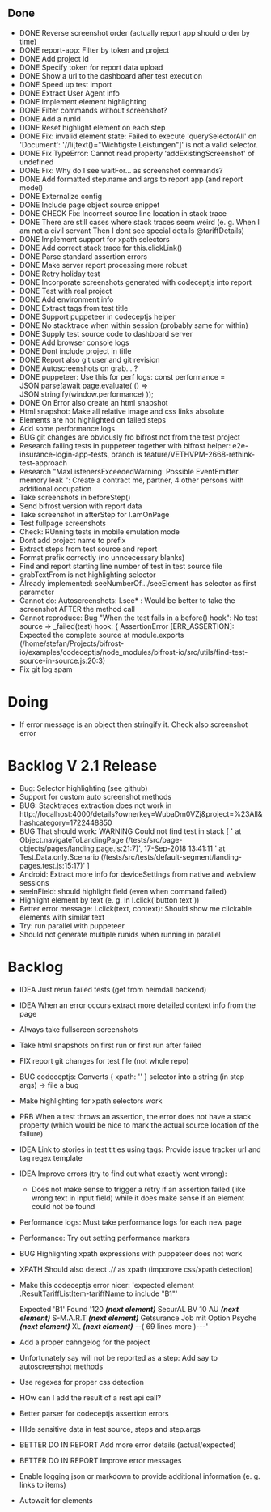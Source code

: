 ## Done
- DONE Reverse screenshot order (actually report app should order by time)
- DONE report-app: Filter by token and project
- DONE Add project id
- DONE Specify token for report data upload
- DONE Show a url to the dashboard after test execution
- DONE Speed up test import
- DONE Extract User Agent info
- DONE Implement element highlighting
- DONE Filter commands without screenshot?
- DONE Add a runId
- DONE Reset highlight element on each step
- DONE Fix: invalid element state: Failed to execute 'querySelectorAll' on 'Document': '//li[text()="Wichtigste Leistungen"]' is not a valid selector.
- DONE Fix TypeError: Cannot read property 'addExistingScreenshot' of undefined
- DONE Fix: Why do I see waitFor... as screenshot commands?
- DONE Add formatted step.name and args to report app (and report model)
- DONE Externalize config
- DONE Include page object source snippet
- DONE CHECK Fix: Incorrect source line location in stack trace
- DONE There are still cases where stack traces seem weird (e. g. When I am not a civil servant Then I dont see special details @tariffDetails)
- DONE Implement support for xpath selectors
- DONE Add correct stack trace for this.clickLink()
- DONE Parse standard assertion errors
- DONE Make server report processing more robust
- DONE Retry holiday test
- DONE Incorporate screenshots generated with codeceptjs into report
- DONE Test with real project
- DONE Add environment info
- DONE Extract tags from test title
- DONE Support puppeteer in codeceptjs helper
- DONE No stacktrace when within session (probably same for within)
- DONE Supply test source code to dashboard server
- DONE Add browser console logs
- DONE Dont include project in title
- DONE Report also git user and git revision
- DONE Autoscreenshots on grab... ?
- DONE puppeteer: Use this for perf logs:
    const performance = JSON.parse(await page.evaluate(
      () => JSON.stringify(window.performance)
    ));
- DONE On Error also create an html snapshot
- Html snapshot: Make all relative image and css links absolute
- Elements are not highlighted on failed steps
- Add some performance logs
- BUG git changes are obviously fro bifrost not from the test project
- Research failing tests in puppeteer together with bifrost helper: e2e-insurance-login-app-tests, branch is feature/VETHVPM-2668-rethink-test-approach
- Research "MaxListenersExceededWarning: Possible EventEmitter memory leak ": Create a contract me, partner, 4 other persons with additional occupation
- Take screenshots in beforeStep()
- Send bifrost version with report data
- Take screenshot in afterStep for I.amOnPage
- Test fullpage screenshots
- Check: RUnning tests in mobile emulation mode
- Dont add project name to prefix
- Extract steps from test source and report
- Format prefix correctly (no unncecessary blanks)
- Find and report starting line number of test in test source file
- grabTextFrom is not highlighting selector
- Already implemented: seeNumberOf.../seeElement has selector as first parameter
- Cannot do: Autoscreenshots: I.see* : Would be better to take the screenshot AFTER the method call
- Cannot reproduce: Bug "When the test fails in a before() hook": No test source => _failed(test) hook:  { AssertionError [ERR_ASSERTION]: Expected the complete source
    at module.exports (/home/stefan/Projects/bifrost-io/examples/codeceptjs/node_modules/bifrost-io/src/utils/find-test-source-in-source.js:20:3)
- Fix git log spam

# Doing

- If error message is an object then stringify it. Check also screenshot error


# Backlog V 2.1 Release

- Bug: Selector highlighting (see github)
- Support for custom auto screenshot methods
- BUG: Stacktraces extraction does not work in 
  http://localhost:4000/details?ownerkey=WubaDm0VZj&project=%23All& hashcategory=1722448850
- BUG That should work:
	WARNING Could not find test in stack [ '    at Object.navigateToLandingPage (/tests/src/page-objects/pages/landing.page.js:21:7)',
  17-Sep-2018 13:41:11	  '    at Test.Data.only.Scenario (/tests/src/tests/default-segment/landing-pages.test.js:15:17)' ]
- Android: Extract more info for deviceSettings from native and webview sessions
- seeInField: should highlight field (even when command failed)
- Highlight element by text (e. g. in I.click('button text'))
- Better error message: I.click(text, context): Should show me clickable elements with similar text
- Try: run parallel with puppeteer
- Should not generate multiple runids when running in parallel

# Backlog

- IDEA Just rerun failed tests (get from heimdall backend)
- IDEA When an error occurs extract more detailed context info from the page
- Always take fullscreen screenshots
- Take html snapshots on first run or first run after failed
- FIX report git changes for test file (not whole repo)
- BUG codeceptjs: Converts { xpath: '' } selector into a string (in step args) -> file a bug
- Make highlighting for xpath selectors work
- PRB When a test throws an assertion, the error does not have a stack property (which would be nice to mark the actual source location of the failure)
- IDEA Link to stories in test titles using tags: Provide issue tracker url and tag regex template
- IDEA Improve errors (try to find out what exactly went wrong): 
    * Does not make sense to trigger a retry if an assertion failed (like wrong text in input field) while it does make sense if an element could not be found
- Performance logs: Must take performance logs for each new page
- Performance: Try out setting performance markers
- BUG Highlighting xpath expressions with puppeteer does not work
- XPATH Should also detect .// as xpath (imporove css/xpath detection)
- Make this codeceptjs error nicer:
    'expected element .ResultTariffListItem-tariffName to include "B1"'

    Expected  'B1'
    Found  '120
    ___(next element)___
    SecurAL BV 10 AU
    ___(next element)___
    S-M.A.R.T
    ___(next element)___
    Getsurance Job mit Option Psyche
    ___(next element)___
    XL
    ___(next element)___
    --( 69 lines more )---'
- Add a proper cahngelog for the project
- Unfortunately say will not be reported as a step: Add say to autoscreenshot methods
- Use regexes for proper css detection
- HOw can I add the result of a rest api call?
- Better parser for codeceptjs assertion errors
- HIde sensitive data in test source, steps and step.args
- BETTER DO IN REPORT Add more error details (actual/expected)
- BETTER DO IN REPORT Improve error messages
- Enable logging json or markdown to provide additional information (e. g. links to items)
- Autowait for elements


